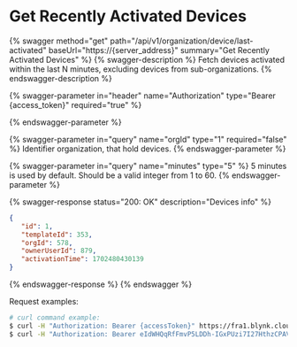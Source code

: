 # Get Recently Activated Devices

{% swagger method="get" path="/api/v1/organization/device/last-activated" baseUrl="https://{server_address}" summary="Get Recently Activated Devices" %}
{% swagger-description %}
Fetch devices activated within the last N minutes, excluding devices from sub-organizations.
{% endswagger-description %}

{% swagger-parameter in="header" name="Authorization" type="Bearer {access_token}" required="true" %}

{% endswagger-parameter %}

{% swagger-parameter in="query" name="orgId" type="1" required="false" %}
Identifier organization, that hold devices.
{% endswagger-parameter %}

{% swagger-parameter in="query" name="minutes" type="5" %}
5 minutes is used by default. Should be a valid integer from 1 to 60.
{% endswagger-parameter %}

{% swagger-response status="200: OK" description="Devices info" %}
```json
{
   "id": 1,
   "templateId": 353,
   "orgId": 578,
   "ownerUserId": 879,
   "activationTime": 1702480430139
}
```
{% endswagger-response %}
{% endswagger %}

Request examples:

```bash
# curl command example:
$ curl -H "Authorization: Bearer {accessToken}" https://fra1.blynk.cloud/api/v1/organization/device/last-activated
$ curl -H "Authorization: Bearer eIdWHQqRfFmvP5LDDh-IGxPUzi7I27HthzCPAVmS" https://fra1.blynk.cloud/api/v1/organization/device/last-activated
```
